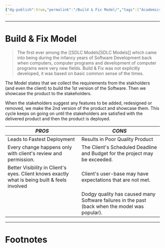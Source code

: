 ```yaml
---
{"dg-publish":true,"permalink":"/Build & Fix Model/","tags":["Academics","Software-Development"]}
---
```



---
# Build & Fix Model
> The first ever among the [[SDLC Models\|SDLC Models]] which came into being during the infancy years of Software Development back when computers, computer programs and development of computer programs were very new fields. Build & Fix was not explicitly developed, it was based on basic common sense of the times.

The Model states that we collect the requirements from the stakholders (and even the client) to build the 1st version of the Software. Then we showcase the product to the stakeholders.

When the stakeholders suggest any features to be added, redesigned or removed, we make the 2nd version of the product and showcase them. 
This cycle keeps on going on until the stakeholders are satisfied with the delivered product and then the product is deployed.

| ***PROS***                                                                                    | ***CONS***                                                                                     |
| --------------------------------------------------------------------------------------------- | ---------------------------------------------------------------------------------------------- |
| Leads to Fastest Deployment                                                                   | Results in Poor Quality Product                                                                |
| Every change happens only with client's review and permission.                                | The Client's Scheduled Deadline and Budget for the project may be exceeded.                    |
| Better Visibility in Client's eyes. Client knows exactly what is being built & feels involved | Client's user-base may have expectations that are not met.                                     |
|                                                                                               | Dodgy quality has caused many Software failures in the past (back when the model was popular). |

---
# Footnotes